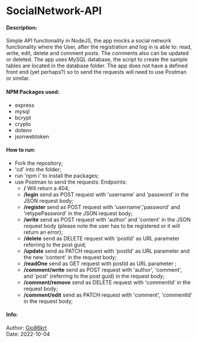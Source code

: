 # SocialNetwork-API

#### Description:

Simple API functionality in NodeJS, the app mocks a social network functionality where the User, after the registration and log in is able to:
read, write, edit, delete and comment posts. The comments also can be updated or deleted.
The app uses MySQL database, the script to create the sample tables are located in the database folder.
The app does not have a defined front end (yet perhaps?) so to send the requests will need to use Postman or similar.

#### NPM Packages used:

- express
- mysql
- bcrypt
- crypto
- dotenv
- jsonwebtoken

#### How to run:

- Fork the repository;
- 'cd' into the folder;
- run 'npm i' to install the packages;
- use Postman to send the requests:
  Endpoints:
  - **/** Will return a 404;
  - **/login** send as POST request with 'username' and 'password' in the JSON request body;
  - **/register** send as POST request with 'username','password' and 'retypePassword' in the JSON request body;
  - **/write** send as POST request with 'author' and 'content' in the JSON request body (please note the user has to be registered or it will return an error);
  - **/delete** send as DELETE request with 'postId' as URL parameter referring to the post guid;
  - **/update** send as PATCH request with 'postId' as URL parameter and the new 'content' in the request body;
  - **/readOne** send as GET request with postId as URL parameter ;
  - **/comment/write** send as POST request with 'author', 'comment', and 'post' (referring to the post guid) in the request body;
  - **/comment/remove** send as DELETE request with 'commentId' in the request body;
  - **/comment/edit** send as PATCH request with 'comment', 'commentId' in the request body;

#### Info:

Author: [Gio86krt](https://github.com/Gio86krt) \
Date: 2022-10-04
